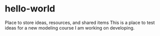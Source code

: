 # hello-world
Place to store ideas, resources, and shared items
This is a place to test ideas for a new modeling course I am working on developing. 
